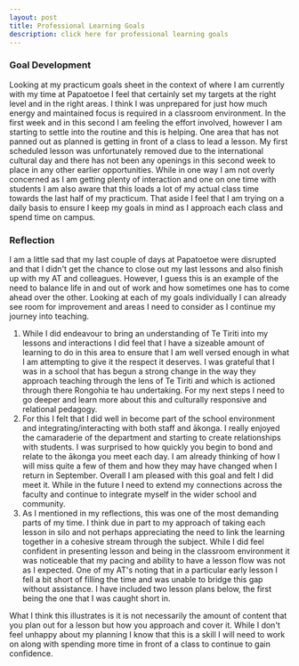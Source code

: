 ```yaml
---
layout: post
title: Professional Learning Goals
description: click here for professional learning goals
---
```


### Goal Development ###

Looking at my practicum goals sheet in the context of where I am currently with my time at Papatoetoe I feel that certainly set my targets at the right level and in the right areas. I think I was unprepared for just how much energy and maintained focus is required in a classroom environment. In the first week and in this second I am feeling the effort involved, however I am starting to settle into the routine and this is helping. One area that has not panned out as planned is getting in front of a class to lead a lesson. My first scheduled lesson was unfortunately removed due to the international cultural day and there has not been any openings in this second week to place in any other earlier opportunities. While in one way I am not overly concerned as I am getting plenty of interaction and one on one time with students I am also aware that this loads a lot of my actual class time towards the last half of my practicum. That aside I feel that I am trying on a daily basis to ensure I keep my goals in mind as I approach each class and spend time on campus.

### Reflection ###

I am a little sad that my last couple of days at Papatoetoe were disrupted and that I didn't get the chance to close out my last lessons and also finish up with my AT and colleagues. However, I guess this is an example of the need to balance life in and out of work and how sometimes one has to come ahead over the other. Looking at each of my goals individually I can already see room for improvement and areas I need to consider as I continue my journey into teaching.

1. While I did endeavour to bring an understanding of Te Tiriti into my lessons and interactions I did feel that I have a sizeable amount of learning to do in this area to ensure that I am well versed enough in what I am attempting to give it the respect it deserves. I was grateful that I was in a school that has begun a strong change in the way they approach teaching through the lens of Te Tiriti and which is actioned through there Rongohia te hau undertaking. For my next steps I need to go deeper and learn more about this and culturally responsive and relational pedagogy.
2. For this I felt that I did well in become part of the school environment and integrating/interacting with both staff and ākonga. I really enjoyed the camaraderie of the department and starting to create relationships with students. I was surprised to how quickly you begin to bond and relate to the ākonga you meet each day. I am already thinking of how I will miss quite a few of them and how they may have changed when I return in September. Overall I am pleased with this goal and felt I did meet it. While in the future I need to extend my connections across the faculty and continue to integrate myself in the wider school and community.
3. As I mentioned in my reflections, this was one of the most demanding parts of my time. I think due in part to my approach of taking each lesson in silo and not perhaps appreciating the need to link the learning together in a cohesive stream through the subject. While I did feel confident in presenting lesson and being in the classroom environment it was noticeable that my pacing and ability to have a lesson flow was not as I expected. One of my AT's noting that in a particular early lesson I fell a bit short of filling the time and was unable to bridge this gap without assistance. I have included two lesson plans below, the first being the one that I was caught short in.
	 

What I think this illustrates is it is not necessarily the amount of content that you plan out for a lesson but how you approach and cover it. While I don't feel unhappy about my planning I  know that this is a skill I will need to work on along with spending more time in front of a class to continue to gain confidence.  
